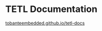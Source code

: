 # TETL Documentation

[tobanteembedded.github.io/tetl-docs](https://tobanteembedded.github.io/tetl-docs/)

